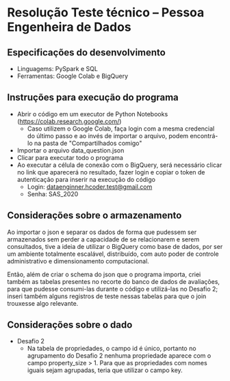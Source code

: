 # Resolução Teste técnico – Pessoa Engenheira de Dados

## Especificações do desenvolvimento

* Linguagems: PySpark e SQL
* Ferramentas: Google Colab e BigQuery

## Instruções para execução do programa

* Abrir o código em um executor de Python Notebooks (https://colab.research.google.com/)
  * Caso utilizem o Google Colab, faça login com a mesma credencial do último passo e ao invés de importar o arquivo, podem encontrá-lo na pasta de "Compartilhados comigo"
* Importar o arquivo data_question.json
* Clicar para executar todo o programa
* Ao executar a célula de conexão com o BigQuery, será necessário clicar no link que aparecerá no resultado, fazer login e copiar o token de autenticação para inserir na execução do código
  * Login: dataenginner.hcoder.test@gmail.com
  * Senha: SAS_2020

## Considerações sobre o armazenamento

  Ao importar o json e separar os dados de forma que pudessem ser armazenados sem perder a capacidade de se relacionarem e serem consultados, tive a ideia de utilizar o BigQuery como base de dados, por ser um ambiente totalmente escalável, distribuído, com auto poder de controle administrativo e dimensionamento computacional.
  
  Então, além de criar o schema do json que o programa importa, criei também as tabelas presentes no recorte do banco de dados de avaliações, para que pudesse consumi-las durante o código e utilizá-las no Desafio 2; inseri também alguns registros de teste nessas tabelas para que o join trouxesse algo relevante.

## Considerações sobre o dado

* Desafio 2
  * Na tabela de propriedades, o campo id é único, portanto no agrupamento do Desafio 2 nenhuma propriedade aparece com o campo property_size > 1. Para que as propriedades com nomes iguais sejam agrupadas, teria que utilizar o campo key.
